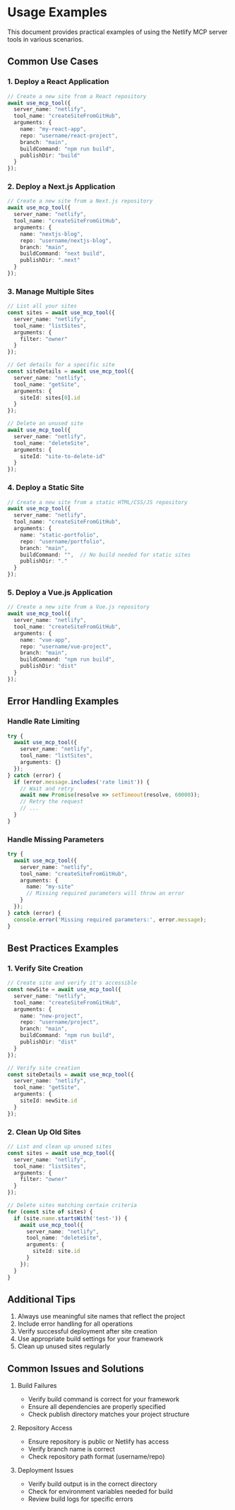 # Usage Examples

This document provides practical examples of using the Netlify MCP server tools in various scenarios.

## Common Use Cases

### 1. Deploy a React Application

```typescript
// Create a new site from a React repository
await use_mcp_tool({
  server_name: "netlify",
  tool_name: "createSiteFromGitHub",
  arguments: {
    name: "my-react-app",
    repo: "username/react-project",
    branch: "main",
    buildCommand: "npm run build",
    publishDir: "build"
  }
});
```

### 2. Deploy a Next.js Application

```typescript
// Create a new site from a Next.js repository
await use_mcp_tool({
  server_name: "netlify",
  tool_name: "createSiteFromGitHub",
  arguments: {
    name: "nextjs-blog",
    repo: "username/nextjs-blog",
    branch: "main",
    buildCommand: "next build",
    publishDir: ".next"
  }
});
```

### 3. Manage Multiple Sites

```typescript
// List all your sites
const sites = await use_mcp_tool({
  server_name: "netlify",
  tool_name: "listSites",
  arguments: {
    filter: "owner"
  }
});

// Get details for a specific site
const siteDetails = await use_mcp_tool({
  server_name: "netlify",
  tool_name: "getSite",
  arguments: {
    siteId: sites[0].id
  }
});

// Delete an unused site
await use_mcp_tool({
  server_name: "netlify",
  tool_name: "deleteSite",
  arguments: {
    siteId: "site-to-delete-id"
  }
});
```

### 4. Deploy a Static Site

```typescript
// Create a new site from a static HTML/CSS/JS repository
await use_mcp_tool({
  server_name: "netlify",
  tool_name: "createSiteFromGitHub",
  arguments: {
    name: "static-portfolio",
    repo: "username/portfolio",
    branch: "main",
    buildCommand: "",  // No build needed for static sites
    publishDir: "."
  }
});
```

### 5. Deploy a Vue.js Application

```typescript
// Create a new site from a Vue.js repository
await use_mcp_tool({
  server_name: "netlify",
  tool_name: "createSiteFromGitHub",
  arguments: {
    name: "vue-app",
    repo: "username/vue-project",
    branch: "main",
    buildCommand: "npm run build",
    publishDir: "dist"
  }
});
```

## Error Handling Examples

### Handle Rate Limiting

```typescript
try {
  await use_mcp_tool({
    server_name: "netlify",
    tool_name: "listSites",
    arguments: {}
  });
} catch (error) {
  if (error.message.includes('rate limit')) {
    // Wait and retry
    await new Promise(resolve => setTimeout(resolve, 60000));
    // Retry the request
    // ...
  }
}
```

### Handle Missing Parameters

```typescript
try {
  await use_mcp_tool({
    server_name: "netlify",
    tool_name: "createSiteFromGitHub",
    arguments: {
      name: "my-site"
      // Missing required parameters will throw an error
    }
  });
} catch (error) {
  console.error('Missing required parameters:', error.message);
}
```

## Best Practices Examples

### 1. Verify Site Creation

```typescript
// Create site and verify it's accessible
const newSite = await use_mcp_tool({
  server_name: "netlify",
  tool_name: "createSiteFromGitHub",
  arguments: {
    name: "new-project",
    repo: "username/project",
    branch: "main",
    buildCommand: "npm run build",
    publishDir: "dist"
  }
});

// Verify site creation
const siteDetails = await use_mcp_tool({
  server_name: "netlify",
  tool_name: "getSite",
  arguments: {
    siteId: newSite.id
  }
});
```

### 2. Clean Up Old Sites

```typescript
// List and clean up unused sites
const sites = await use_mcp_tool({
  server_name: "netlify",
  tool_name: "listSites",
  arguments: {
    filter: "owner"
  }
});

// Delete sites matching certain criteria
for (const site of sites) {
  if (site.name.startsWith('test-')) {
    await use_mcp_tool({
      server_name: "netlify",
      tool_name: "deleteSite",
      arguments: {
        siteId: site.id
      }
    });
  }
}
```

## Additional Tips

1. Always use meaningful site names that reflect the project
2. Include error handling for all operations
3. Verify successful deployment after site creation
4. Use appropriate build settings for your framework
5. Clean up unused sites regularly

## Common Issues and Solutions

1. Build Failures
   - Verify build command is correct for your framework
   - Ensure all dependencies are properly specified
   - Check publish directory matches your project structure

2. Repository Access
   - Ensure repository is public or Netlify has access
   - Verify branch name is correct
   - Check repository path format (username/repo)

3. Deployment Issues
   - Verify build output is in the correct directory
   - Check for environment variables needed for build
   - Review build logs for specific errors